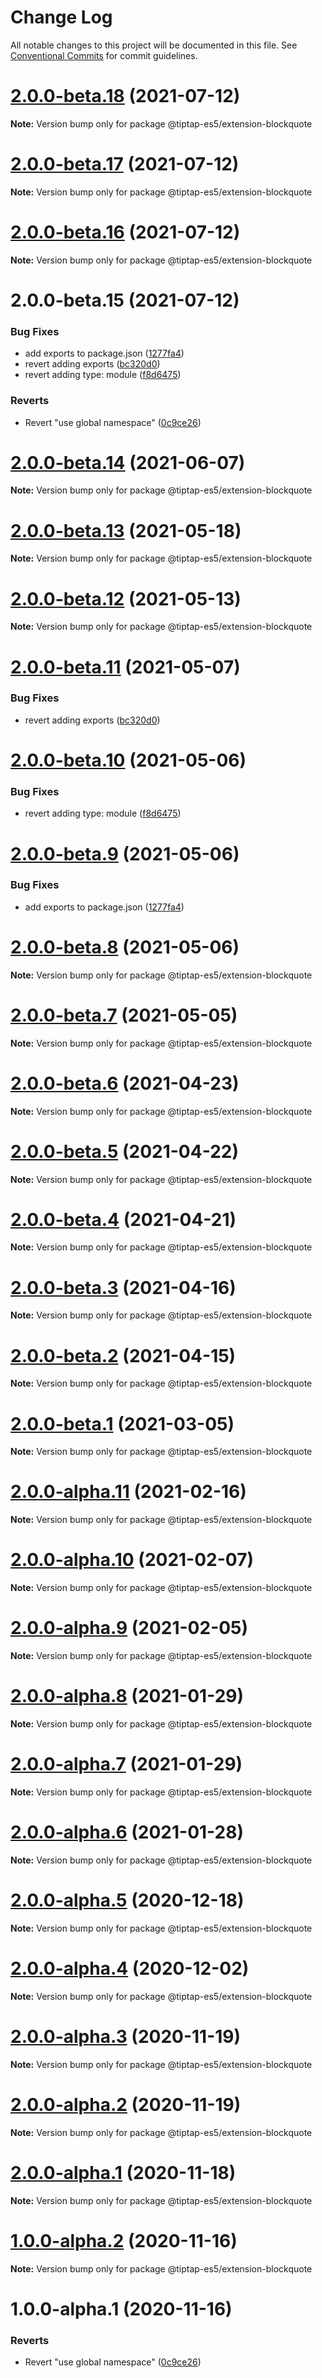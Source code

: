 # Change Log

All notable changes to this project will be documented in this file.
See [Conventional Commits](https://conventionalcommits.org) for commit guidelines.

# [2.0.0-beta.18](https://github.com/justame/tiptap/compare/@tiptap-es5/extension-blockquote@2.0.0-beta.17...@tiptap-es5/extension-blockquote@2.0.0-beta.18) (2021-07-12)

**Note:** Version bump only for package @tiptap-es5/extension-blockquote





# [2.0.0-beta.17](https://github.com/justame/tiptap/compare/@tiptap-es5/extension-blockquote@2.0.0-beta.16...@tiptap-es5/extension-blockquote@2.0.0-beta.17) (2021-07-12)

**Note:** Version bump only for package @tiptap-es5/extension-blockquote





# [2.0.0-beta.16](https://github.com/justame/tiptap/compare/@tiptap-es5/extension-blockquote@2.0.0-beta.15...@tiptap-es5/extension-blockquote@2.0.0-beta.16) (2021-07-12)

**Note:** Version bump only for package @tiptap-es5/extension-blockquote





# 2.0.0-beta.15 (2021-07-12)


### Bug Fixes

* add exports to package.json ([1277fa4](https://github.com/justame/tiptap/commit/1277fa47151e9c039508cdb219bdd0ffe647f4ee))
* revert adding exports ([bc320d0](https://github.com/justame/tiptap/commit/bc320d0b4b80b0e37a7e47a56e0f6daec6e65d98))
* revert adding type: module ([f8d6475](https://github.com/justame/tiptap/commit/f8d6475e2151faea6f96baecdd6bd75880d50d2c))


### Reverts

* Revert "use global namespace" ([0c9ce26](https://github.com/justame/tiptap/commit/0c9ce26c02c07d88a757c01b0a9d7f9e2b0b7502))





# [2.0.0-beta.14](https://github.com/ueberdosis/tiptap/compare/@tiptap-es5/extension-blockquote@2.0.0-beta.13...@tiptap-es5/extension-blockquote@2.0.0-beta.14) (2021-06-07)

**Note:** Version bump only for package @tiptap-es5/extension-blockquote

# [2.0.0-beta.13](https://github.com/ueberdosis/tiptap/compare/@tiptap-es5/extension-blockquote@2.0.0-beta.12...@tiptap-es5/extension-blockquote@2.0.0-beta.13) (2021-05-18)

**Note:** Version bump only for package @tiptap-es5/extension-blockquote

# [2.0.0-beta.12](https://github.com/ueberdosis/tiptap/compare/@tiptap-es5/extension-blockquote@2.0.0-beta.11...@tiptap-es5/extension-blockquote@2.0.0-beta.12) (2021-05-13)

**Note:** Version bump only for package @tiptap-es5/extension-blockquote

# [2.0.0-beta.11](https://github.com/ueberdosis/tiptap/compare/@tiptap-es5/extension-blockquote@2.0.0-beta.10...@tiptap-es5/extension-blockquote@2.0.0-beta.11) (2021-05-07)

### Bug Fixes

- revert adding exports ([bc320d0](https://github.com/ueberdosis/tiptap/commit/bc320d0b4b80b0e37a7e47a56e0f6daec6e65d98))

# [2.0.0-beta.10](https://github.com/ueberdosis/tiptap/compare/@tiptap-es5/extension-blockquote@2.0.0-beta.9...@tiptap-es5/extension-blockquote@2.0.0-beta.10) (2021-05-06)

### Bug Fixes

- revert adding type: module ([f8d6475](https://github.com/ueberdosis/tiptap/commit/f8d6475e2151faea6f96baecdd6bd75880d50d2c))

# [2.0.0-beta.9](https://github.com/ueberdosis/tiptap/compare/@tiptap-es5/extension-blockquote@2.0.0-beta.8...@tiptap-es5/extension-blockquote@2.0.0-beta.9) (2021-05-06)

### Bug Fixes

- add exports to package.json ([1277fa4](https://github.com/ueberdosis/tiptap/commit/1277fa47151e9c039508cdb219bdd0ffe647f4ee))

# [2.0.0-beta.8](https://github.com/ueberdosis/tiptap/compare/@tiptap-es5/extension-blockquote@2.0.0-beta.7...@tiptap-es5/extension-blockquote@2.0.0-beta.8) (2021-05-06)

**Note:** Version bump only for package @tiptap-es5/extension-blockquote

# [2.0.0-beta.7](https://github.com/ueberdosis/tiptap/compare/@tiptap-es5/extension-blockquote@2.0.0-beta.6...@tiptap-es5/extension-blockquote@2.0.0-beta.7) (2021-05-05)

**Note:** Version bump only for package @tiptap-es5/extension-blockquote

# [2.0.0-beta.6](https://github.com/ueberdosis/tiptap/compare/@tiptap-es5/extension-blockquote@2.0.0-beta.5...@tiptap-es5/extension-blockquote@2.0.0-beta.6) (2021-04-23)

**Note:** Version bump only for package @tiptap-es5/extension-blockquote

# [2.0.0-beta.5](https://github.com/ueberdosis/tiptap/compare/@tiptap-es5/extension-blockquote@2.0.0-beta.4...@tiptap-es5/extension-blockquote@2.0.0-beta.5) (2021-04-22)

**Note:** Version bump only for package @tiptap-es5/extension-blockquote

# [2.0.0-beta.4](https://github.com/ueberdosis/tiptap/compare/@tiptap-es5/extension-blockquote@2.0.0-beta.3...@tiptap-es5/extension-blockquote@2.0.0-beta.4) (2021-04-21)

**Note:** Version bump only for package @tiptap-es5/extension-blockquote

# [2.0.0-beta.3](https://github.com/ueberdosis/tiptap/compare/@tiptap-es5/extension-blockquote@2.0.0-beta.2...@tiptap-es5/extension-blockquote@2.0.0-beta.3) (2021-04-16)

**Note:** Version bump only for package @tiptap-es5/extension-blockquote

# [2.0.0-beta.2](https://github.com/ueberdosis/tiptap/compare/@tiptap-es5/extension-blockquote@2.0.0-beta.1...@tiptap-es5/extension-blockquote@2.0.0-beta.2) (2021-04-15)

**Note:** Version bump only for package @tiptap-es5/extension-blockquote

# [2.0.0-beta.1](https://github.com/ueberdosis/tiptap/compare/@tiptap-es5/extension-blockquote@2.0.0-alpha.11...@tiptap-es5/extension-blockquote@2.0.0-beta.1) (2021-03-05)

**Note:** Version bump only for package @tiptap-es5/extension-blockquote

# [2.0.0-alpha.11](https://github.com/ueberdosis/tiptap/compare/@tiptap-es5/extension-blockquote@2.0.0-alpha.10...@tiptap-es5/extension-blockquote@2.0.0-alpha.11) (2021-02-16)

**Note:** Version bump only for package @tiptap-es5/extension-blockquote

# [2.0.0-alpha.10](https://github.com/ueberdosis/tiptap/compare/@tiptap-es5/extension-blockquote@2.0.0-alpha.9...@tiptap-es5/extension-blockquote@2.0.0-alpha.10) (2021-02-07)

**Note:** Version bump only for package @tiptap-es5/extension-blockquote

# [2.0.0-alpha.9](https://github.com/ueberdosis/tiptap/compare/@tiptap-es5/extension-blockquote@2.0.0-alpha.8...@tiptap-es5/extension-blockquote@2.0.0-alpha.9) (2021-02-05)

**Note:** Version bump only for package @tiptap-es5/extension-blockquote

# [2.0.0-alpha.8](https://github.com/ueberdosis/tiptap/compare/@tiptap-es5/extension-blockquote@2.0.0-alpha.7...@tiptap-es5/extension-blockquote@2.0.0-alpha.8) (2021-01-29)

**Note:** Version bump only for package @tiptap-es5/extension-blockquote

# [2.0.0-alpha.7](https://github.com/ueberdosis/tiptap/compare/@tiptap-es5/extension-blockquote@2.0.0-alpha.6...@tiptap-es5/extension-blockquote@2.0.0-alpha.7) (2021-01-29)

**Note:** Version bump only for package @tiptap-es5/extension-blockquote

# [2.0.0-alpha.6](https://github.com/ueberdosis/tiptap/compare/@tiptap-es5/extension-blockquote@2.0.0-alpha.5...@tiptap-es5/extension-blockquote@2.0.0-alpha.6) (2021-01-28)

**Note:** Version bump only for package @tiptap-es5/extension-blockquote

# [2.0.0-alpha.5](https://github.com/ueberdosis/tiptap/compare/@tiptap-es5/extension-blockquote@2.0.0-alpha.4...@tiptap-es5/extension-blockquote@2.0.0-alpha.5) (2020-12-18)

**Note:** Version bump only for package @tiptap-es5/extension-blockquote

# [2.0.0-alpha.4](https://github.com/ueberdosis/tiptap/compare/@tiptap-es5/extension-blockquote@2.0.0-alpha.3...@tiptap-es5/extension-blockquote@2.0.0-alpha.4) (2020-12-02)

**Note:** Version bump only for package @tiptap-es5/extension-blockquote

# [2.0.0-alpha.3](https://github.com/ueberdosis/tiptap/compare/@tiptap-es5/extension-blockquote@2.0.0-alpha.2...@tiptap-es5/extension-blockquote@2.0.0-alpha.3) (2020-11-19)

**Note:** Version bump only for package @tiptap-es5/extension-blockquote

# [2.0.0-alpha.2](https://github.com/ueberdosis/tiptap/compare/@tiptap-es5/extension-blockquote@2.0.0-alpha.1...@tiptap-es5/extension-blockquote@2.0.0-alpha.2) (2020-11-19)

**Note:** Version bump only for package @tiptap-es5/extension-blockquote

# [2.0.0-alpha.1](https://github.com/ueberdosis/tiptap/compare/@tiptap-es5/extension-blockquote@1.0.0-alpha.2...@tiptap-es5/extension-blockquote@2.0.0-alpha.1) (2020-11-18)

**Note:** Version bump only for package @tiptap-es5/extension-blockquote

# [1.0.0-alpha.2](https://github.com/ueberdosis/tiptap/compare/@tiptap-es5/extension-blockquote@1.0.0-alpha.1...@tiptap-es5/extension-blockquote@1.0.0-alpha.2) (2020-11-16)

**Note:** Version bump only for package @tiptap-es5/extension-blockquote

# 1.0.0-alpha.1 (2020-11-16)

### Reverts

- Revert "use global namespace" ([0c9ce26](https://github.com/ueberdosis/tiptap/commit/0c9ce26c02c07d88a757c01b0a9d7f9e2b0b7502))
